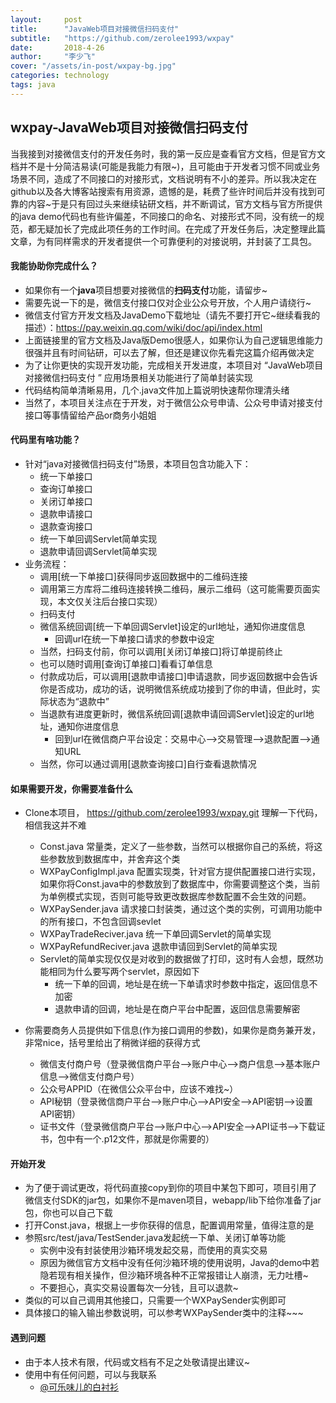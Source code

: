 ```yaml
---
layout:     post
title:      "JavaWeb项目对接微信扫码支付"
subtitle:   "https://github.com/zerolee1993/wxpay"
date:       2018-4-26
author:     "李少飞"
cover: "/assets/in-post/wxpay-bg.jpg"
categories: technology
tags: java
---
```


## wxpay-JavaWeb项目对接微信扫码支付

当我接到对接微信支付的开发任务时，我的第一反应是查看官方文档，但是官方文档并不是十分简洁易读(可能是我能力有限~)，且可能由于开发者习惯不同或业务场景不同，造成了不同接口的对接形式，文档说明有不小的差异。所以我决定在github以及各大博客站搜索有用资源，遗憾的是，耗费了些许时间后并没有找到可靠的内容~于是只有回过头来继续钻研文档，并不断调试，官方文档与官方所提供的java demo代码也有些许偏差，不同接口的命名、对接形式不同，没有统一的规范，都无疑加长了完成此项任务的工作时间。在完成了开发任务后，决定整理此篇文章，为有同样需求的开发者提供一个可靠便利的对接说明，并封装了工具包。

#### 我能协助你完成什么？
- 如果你有一个**java**项目想要对接微信的**扫码支付**功能，请留步~
- 需要先说一下的是，微信支付接口仅对企业公众号开放，个人用户请绕行~
- 微信支付官方开发文档及JavaDemo下载地址（请先不要打开它~继续看我的描述）：https://pay.weixin.qq.com/wiki/doc/api/index.html
- 上面链接里的官方文档及Java版Demo很感人，如果你认为自己逻辑思维能力很强并且有时间钻研，可以去了解，但还是建议你先看完这篇介绍再做决定
- 为了让你更快的实现开发功能，完成相关开发进度，本项目对 “JavaWeb项目对接微信扫码支付 ” 应用场景相关功能进行了简单封装实现
- 代码结构简单清晰易用，几个.java文件加上篇说明快速帮你理清头绪
- 当然了，本项目关注点在于开发，对于微信公众号申请、公众号申请对接支付接口等事情留给产品or商务小姐姐

#### 代码里有啥功能？
- 针对“java对接微信扫码支付”场景，本项目包含功能入下：
    - 统一下单接口
    - 查询订单接口
    - 关闭订单接口
    - 退款申请接口
    - 退款查询接口
    - 统一下单回调Servlet简单实现
    - 退款申请回调Servlet简单实现
- 业务流程：
    - 调用[统一下单接口]获得同步返回数据中的二维码连接
    - 调用第三方库将二维码连接转换二维码，展示二维码（这可能需要页面实现，本文仅关注后台接口实现）
    - 扫码支付
    - 微信系统回调[统一下单回调Servlet]设定的url地址，通知你进度信息
        - 回调url在统一下单接口请求的参数中设定
    - 当然，扫码支付前，你可以调用[关闭订单接口]将订单提前终止
    - 也可以随时调用[查询订单接口]看看订单信息
    - 付款成功后，可以调用[退款申请接口]申请退款，同步返回数据中会告诉你是否成功，成功的话，说明微信系统成功接到了你的申请，但此时，实际状态为“退款中”
    - 当退款有进度更新时，微信系统回调[退款申请回调Servlet]设定的url地址，通知你进度信息
        - 回到url在微信商户平台设定：交易中心-->交易管理-->退款配置-->通知URL
    - 当然，你可以通过调用[退款查询接口]自行查看退款情况

#### 如果需要开发，你需要准备什么

- Clone本项目， https://github.com/zerolee1993/wxpay.git 理解一下代码，相信我这并不难
    - Const.java 常量类，定义了一些参数，当然可以根据你自己的系统，将这些参数放到数据库中，并舍弃这个类
    - WXPayConfigImpl.java 配置实现类，针对官方提供配置接口进行实现，如果你将Const.java中的参数放到了数据库中，你需要调整这个类，当前为单例模式实现，否则可能导致更改数据库参数配置不会生效的问题。
    - WXPaySender.java 请求接口封装类，通过这个类的实例，可调用功能中的所有接口，不包含回调sevlet
    - WXPayTradeReciver.java 统一下单回调Servlet的简单实现
    - WXPayRefundReciver.java 退款申请回到Servlet的简单实现
    - Servlet的简单实现仅仅是对收到的数据做了打印，这时有人会想，既然功能相同为什么要写两个servlet，原因如下
         - 统一下单的回调，地址是在统一下单请求时参数中指定，返回信息不加密
         - 退款申请的回调，地址是在商户平台中配置，返回信息需要解密

- 你需要商务人员提供如下信息(作为接口调用的参数)，如果你是商务兼开发，非常nice，括号里给出了稍微详细的获得方式
    - 微信支付商户号（登录微信商户平台-->账户中心-->商户信息-->基本账户信息-->微信支付商户号）
    - 公众号APPID（在微信公众平台中，应该不难找~）
    - API秘钥（登录微信商户平台-->账户中心-->API安全-->API密钥-->设置API密钥）
    - 证书文件（登录微信商户平台-->账户中心-->API安全-->API证书-->下载证书，包中有一个.p12文件，那就是你需要的）

#### 开始开发

- 为了便于调试更改，将代码直接copy到你的项目中某包下即可，项目引用了微信支付SDK的jar包，如果你不是maven项目，webapp/lib下给你准备了jar包，你也可以自己下载
- 打开Const.java，根据上一步你获得的信息，配置调用常量，值得注意的是
- 参照src/test/java/TestSender.java发起统一下单、关闭订单等功能
    - 实例中没有封装使用沙箱环境发起交易，而使用的真实交易
    - 原因为微信官方文档中没有任何沙箱环境的使用说明，Java的demo中若隐若现有相关操作，但沙箱环境各种不正常报错让人崩溃，无力吐槽~
    - 不要担心，真实交易设置每次一分钱，且可以退款~
- 类似的可以自己调用其他接口，只需要一个WXPaySender实例即可
- 具体接口的输入输出参数说明，可以参考WXPaySender类中的注释~~~

#### 遇到问题

- 由于本人技术有限，代码或文档有不足之处敬请提出建议~
- 使用中有任何问题，可以与我联系
  - [@可乐味儿的白衬衫](https://weibo.com/3086119767)
